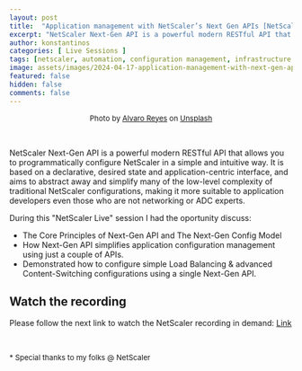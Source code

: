 ```yaml
---
layout: post
title:  "Application management with NetScaler’s Next Gen APIs [NetScaler Event]"
excerpt: "NetScaler Next-Gen API is a powerful modern RESTful API that allows you to programmatically configure NetScaler in a simple and intuitive way. It is based on a declarative, desired state and application-centric interface, and aims to abstract away and simplify many of the low-level complexity of traditional NetScaler configurations, making it more suitable to application developers even those who are not networking or ADC experts."
author: konstantinos
categories: [ Live Sessions ]
tags: [netscaler, automation, configuration management, infrastructure as code, apis]
image: assets/images/2024-04-17-application-management-with-next-gen-apis.jpg
featured: false
hidden: false
comments: false
---
```


<div style="text-align: center; font-size: small;">Photo by <a href="https://unsplash.com/@alvarordesign?utm_content=creditCopyText&utm_medium=referral&utm_source=unsplash">Alvaro Reyes</a> on <a href="https://unsplash.com/photos/person-writing-on-white-paper-KxVlKiqQObU?utm_content=creditCopyText&utm_medium=referral&utm_source=unsplash">Unsplash</a></div>

&nbsp;  

NetScaler Next-Gen API is a powerful modern RESTful API that allows you to programmatically configure NetScaler in a simple and intuitive way. It is based on a declarative, desired state and application-centric interface, and aims to abstract away and simplify many of the low-level complexity of traditional NetScaler configurations, making it more suitable to application developers even those who are not networking or ADC experts.

During this "NetScaler Live" session I had the oportunity discuss: 

- The Core Principles of Next-Gen API and The Next-Gen Config Model
- How Next-Gen API simplifies application configuration management using just a couple of APIs.
- Demonstrated how to configure simple Load Balancing & advanced Content-Switching configurations using a single Next-Gen API.

## Watch the recording

Please follow the next link to watch the NetScaler recording in demand: <a target="_blank" href="https://community.citrix.com/events/event/63-application-management-with-netscaler%E2%80%99s-next-gen-apis/">Link</a> 

&nbsp;  

<div style="font-size: small;">* Special thanks to my folks @ NetScaler</div>

&nbsp;  